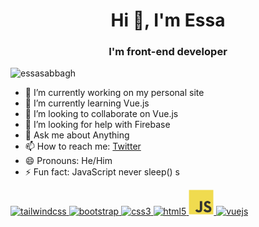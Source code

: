 <h1 align="center">Hi 👋, I'm Essa</h1>
<h3 align="center">I'm front-end developer </h1>

<p align="left"> <img src="https://komarev.com/ghpvc/?username=essasabbagh" alt="essasabbagh" /> </p>


- 🔭 I’m currently working on my personal site
- 🌱 I’m currently learning Vue.js
- 👯 I’m looking to collaborate on Vue.js
- 🤔 I’m looking for help with Firebase
- 💬 Ask me about Anything
- 📫 How to reach me: [Twitter](https://twitter.com/3ssasabbagh)
- 😄 Pronouns: He/Him
- ⚡ Fun fact: JavaScript never sleep() s


<p align="left">
      <a href="https://tailwindcss.com/" target="_blank">
        <img
          src="https://user-images.githubusercontent.com/50638748/105629712-b2cde080-5e55-11eb-9cd5-4e19c4415bec.png"
          alt="tailwindcss"
          width="50"
          height="35"
        />
      </a>
      <a href="https://getbootstrap.com" target="_blank">
        <img
          src="https://camo.githubusercontent.com/bec2c92468d081617cb3145a8f3d8103e268bca400f6169c3a68dc66e05c971e/68747470733a2f2f76352e676574626f6f7473747261702e636f6d2f646f63732f352e302f6173736574732f6272616e642f626f6f7473747261702d6c6f676f2d736861646f772e706e67"
          alt="bootstrap"
          width="50"
          height="40"
        />
      </a>
      <a href="https://www.w3schools.com/css/" target="_blank">
        <img
          src="https://i.pinimg.com/originals/a3/2f/83/a32f83aa2c675058e4a05a0fd4da05eb.png"
          alt="css3"
          width="45"
          height="45"
        />
      </a>
      <a href="https://www.w3.org/html/" target="_blank">
        <img
          src="https://cdn.iconscout.com/icon/free/png-256/html5-10-569380.png"
          alt="html5"
          width="45"
          height="45"
        />
      </a>
      <a
        href="https://developer.mozilla.org/en-US/docs/Web/JavaScript"
        target="_blank"
      >
        <img
          src="https://raw.githubusercontent.com/devicons/devicon/master/icons/javascript/javascript-original.svg"
          alt="javascript"
          width="40"
          height="40"
        />
      </a>
      <a href="https://vuejs.org/" target="_blank">
        <img
          src="https://cdn.iconscout.com/icon/free/png-512/vue-282497.png"
          alt="vuejs"
          width="40"
          height="40"
        />
      </a>
    </p>

<!--
![Annotation 2020-03-30 103020](https://user-images.githubusercontent.com/50638748/105096472-29668900-5ab8-11eb-8fd2-f32b6cb1283a.jpg)

**essasabbagh/essasabbagh** is a ✨ _special_ ✨ repository because its `README.md` (this file) appears on your GitHub profile.
-->
